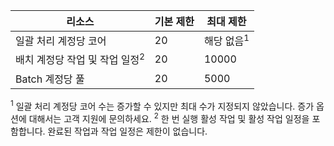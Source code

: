 리소스|기본 제한|최대 제한
---|---|---
일괄 처리 계정당 코어|20|해당 없음<sup>1</sup>
배치 계정당 작업 및 작업 일정<sup>2</sup>|20|10000
Batch 계정당 풀|20|5000

<sup>1</sup> 일괄 처리 계정당 코어 수는 증가할 수 있지만 최대 수가 지정되지 않았습니다. 증가 옵션에 대해서는 고객 지원에 문의하세요.
<sup>2</sup> 한 번 실행 활성 작업 및 활성 작업 일정을 포함합니다. 완료된 작업과 작업 일정은 제한이 없습니다.

<!----HONumber=Nov15_HO1-->